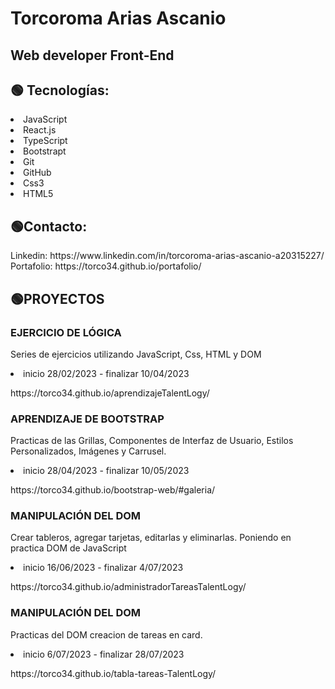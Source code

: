 <!DOCTYPE html>
<html lang="en">
<head>
    <meta charset="UTF-8">
    <meta http-equiv="X-UA-Compatible" content="IE=edge">
    <meta name="viewport" content="width=device-width, initial-scale=1.0">
</head>
<body>
    <div align="">
        <h1 > Torcoroma Arias Ascanio</h1>
        <h2>Web developer Front-End</h2>
        <h2>🟢 Tecnologías:</h2>
        <li>JavaScript</li>
        <li> React.js</li>
        <li>TypeScript</li>
        <li>Bootstrapt</li>
         <li>Git</li>
        <li>GitHub</li>
        <li>Css3</li>
        <li>HTML5</li>
        <h2> 🟢Contacto: </h2> 
       <p>Linkedin: https://www.linkedin.com/in/torcoroma-arias-ascanio-a20315227/ <br>
           Portafolio: https://torco34.github.io/portafolio/
       </p> 
        <h2> 🟢PROYECTOS</h2>
         <h3> EJERCICIO DE LÓGICA </h3> 
        <p> Series de ejercicios utilizando JavaScript, Css, HTML y DOM </p>  
         <li>  inicio 28/02/2023 - finalizar 10/04/2023 </li>
       <p>https://torco34.github.io/aprendizajeTalentLogy/</p>
           <h3> APRENDIZAJE DE BOOTSTRAP </h3> 
        <p>Practicas de las Grillas, Componentes de Interfaz de Usuario, Estilos Personalizados, Imágenes y Carrusel.</p> 
        <li>inicio 28/04/2023 - finalizar 10/05/2023</li>
    <p>https://torco34.github.io/bootstrap-web/#galeria/</p>
<div>  
    <h3>MANIPULACIÓN DEL DOM</h3>
       <p>Crear tableros, agregar tarjetas, editarlas y eliminarlas. Poniendo en practica DOM de JavaScript</p> 
       <li>inicio 16/06/2023 - finalizar 4/07/2023</li>
      <p>https://torco34.github.io/administradorTareasTalentLogy/</p>
</div>
<div>  
    <h3>MANIPULACIÓN DEL DOM</h3>
       <p>Practicas del DOM creacion de tareas en card.</p> 
       <li>inicio 6/07/2023 - finalizar 28/07/2023</li>
      <p> https://torco34.github.io/tabla-tareas-TalentLogy/</p>
</div>


</div>
</body>
</html>


